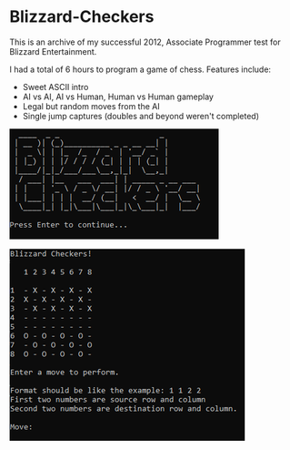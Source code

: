 # Blizzard-Checkers
This is an archive of my successful 2012, Associate Programmer test for Blizzard Entertainment. 

I had a total of 6 hours to program a game of chess. Features include:
* Sweet ASCII intro
* AI vs AI, AI vs Human, Human vs Human gameplay
* Legal but random moves from the AI
* Single jump captures (doubles and beyond weren't completed)

![Image](https://github.com/cgikoray/Blizzard-Checkers/blob/main/Checkers/Images/Intro.PNG)

![Image](https://github.com/cgikoray/Blizzard-Checkers/blob/main/Checkers/Images/Begin.PNG)
